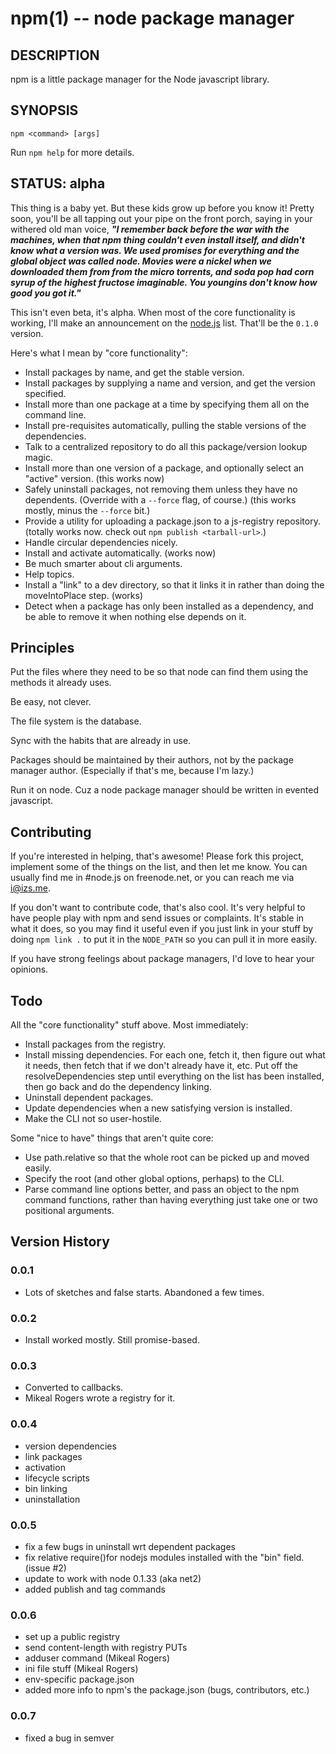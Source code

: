 npm(1) -- node package manager
==============================

## DESCRIPTION

npm is a little package manager for the Node javascript library.

## SYNOPSIS

    npm <command> [args]

Run `npm help` for more details.

## STATUS: alpha

This thing is a baby yet. But these kids grow up before you know it! Pretty
soon, you'll be all tapping out your pipe on the front porch, saying in your
withered old man voice, ***"I remember back before the war with the machines,
when that npm thing couldn't even install itself, and didn't know what a
version was. We used promises for everything and the global object was called
node. Movies were a nickel when we downloaded them from from the micro
torrents, and soda pop had corn syrup of the highest fructose imaginable. You
youngins don't know how good you got it."***

This isn't even beta, it's alpha. When most of the core functionality is
working, I'll make an announcement on the
[node.js](http://groups.google.com/group/nodejs) list. That'll be the `0.1.0`
version.

Here's what I mean by "core functionality":

* Install packages by name, and get the stable version.
* Install packages by supplying a name and version, and get the version
  specified.
* Install more than one package at a time by specifying them all on the
  command line.
* Install pre-requisites automatically, pulling the stable versions of the
  dependencies.
* Talk to a centralized repository to do all this package/version lookup
  magic.
* Install more than one version of a package, and optionally select an
  "active" version. (this works now)
* Safely uninstall packages, not removing them unless they have no dependents.
  (Override with a `--force` flag, of course.) (this works mostly, minus the
  `--force` bit.)
* Provide a utility for uploading a package.json to a js-registry repository.
  (totally works now. check out `npm publish <tarball-url>`.)
* Handle circular dependencies nicely.
* Install and activate automatically. (works now)
* Be much smarter about cli arguments.
* Help topics.
* Install a "link" to a dev directory, so that it links it in rather than
  doing the moveIntoPlace step. (works)
* Detect when a package has only been installed as a dependency, and be able
  to remove it when nothing else depends on it.

## Principles

Put the files where they need to be so that node can find them using the
methods it already uses.

Be easy, not clever.

The file system is the database.

Sync with the habits that are already in use.

Packages should be maintained by their authors, not by the package manager
author. (Especially if that's me, because I'm lazy.)

Run it on node. Cuz a node package manager should be written in evented
javascript.

## Contributing

If you're interested in helping, that's awesome! Please fork this project,
implement some of the things on the list, and then let me know. You can
usually find me in #node.js on freenode.net, or you can reach me via
i@izs.me.

If you don't want to contribute code, that's also cool.  It's very helpful
to have people play with npm and send issues or complaints.  It's stable in
what it does, so you may find it useful even if you just link in your stuff
by doing `npm link .` to put it in the `NODE_PATH` so you can pull it in
more easily.

If you have strong feelings about package managers, I'd love to hear your
opinions.

## Todo

All the "core functionality" stuff above.  Most immediately:

* Install packages from the registry.
* Install missing dependencies. For each one, fetch it, then figure out what
  it needs, then fetch that if we don't already have it, etc. Put off the
  resolveDependencies step until everything on the list has been installed,
  then go back and do the dependency linking.
* Uninstall dependent packages.
* Update dependencies when a new satisfying version is installed.
* Make the CLI not so user-hostile.

Some "nice to have" things that aren't quite core:

* Use path.relative so that the whole root can be picked up and moved easily.
* Specify the root (and other global options, perhaps) to the CLI.
* Parse command line options better, and pass an object to the npm command
  functions, rather than having everything just take one or two positional
  arguments.

## Version History

### 0.0.1

* Lots of sketches and false starts.  Abandoned a few times.

### 0.0.2

* Install worked mostly.  Still promise-based.

### 0.0.3

* Converted to callbacks.
* Mikeal Rogers wrote a registry for it.

### 0.0.4

* version dependencies
* link packages
* activation
* lifecycle scripts
* bin linking
* uninstallation

### 0.0.5

* fix a few bugs in uninstall wrt dependent packages
* fix relative require()for nodejs modules installed with the "bin" field.
  (issue #2)
* update to work with node 0.1.33 (aka net2)
* added publish and tag commands

### 0.0.6

* set up a public registry
* send content-length with registry PUTs
* adduser command (Mikeal Rogers)
* ini file stuff (Mikeal Rogers)
* env-specific package.json
* added more info to npm's the package.json (bugs, contributors, etc.)

### 0.0.7

* fixed a bug in semver


